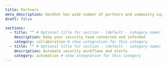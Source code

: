 ```yaml
---
title: Partners
meta_description: GenShot has wide number of partners and community supporters in the ecosystem
draft: false

sections:
  - title: "" # Optional title for section - (default - category name)
    description: Keep your security team connected and informed
    category: collaboration # show integration for this category
  - title: "" # Optional title for section - (default - category name)
    description: Automate security workflows and alerts
    category: automation # show integration for this category
---
```

